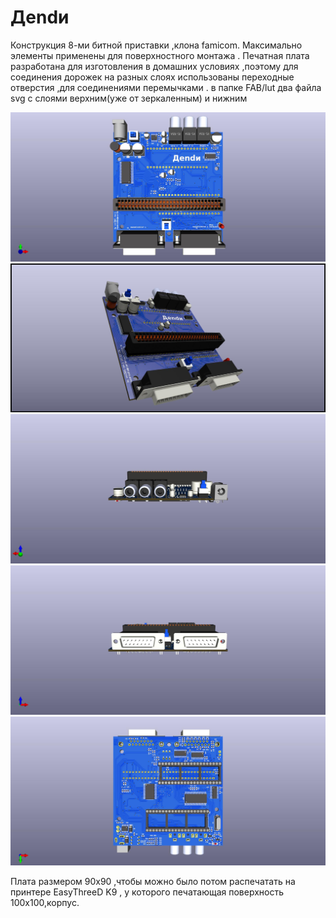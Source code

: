 # Деndи
Конструкция 8-ми битной приставки ,клона famicom. Максимально элементы применены для поверхностного монтажа . Печатная плата разработана для изготовления в домашних условиях ,поэтому для соединения дорожек на разных слоях использованы переходные отверстия ,для соединениями перемычками .  в папке FAB/lut два файла svg  с слоями верхним(уже от зеркаленным) и нижним  

![rev.1_1](rev.1/FAB/pic/rev.1_1.jpg)
![rev.1_2](rev.1/FAB/pic/rev.1_2.jpg)
![rev.1_3](rev.1/FAB/pic/rev.1_3.jpg)
![rev.1_4](rev.1/FAB/pic/rev.1_4.jpg)
![rev.1_5](rev.1/FAB/pic/rev.1_5.jpg)

Плата размером 90х90 ,чтобы можно было потом распечатать на принтере EasyThreeD K9 , у которого печатающая поверхность  100х100,корпус.

